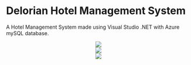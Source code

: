 # Delorian Hotel Management System

A Hotel Management System made using Visual Studio .NET with Azure mySQL database.

<div align="center">
  <img src="https://github.com/INN0C0DE/Delorian-HotelManagementSystem/assets/53103201/6e628322-ec6a-4405-bc93-a81da74facd0">
</div>
<div align="center">
  <img src="https://github.com/INN0C0DE/Delorian-HotelManagementSystem/assets/53103201/c8fd0e2d-23ce-4082-820b-05c8e4aa6f98">
</div>
<div align="center">
  <img src="https://github.com/INN0C0DE/Delorian-HotelManagementSystem/assets/53103201/bad301b1-3fed-4e02-880c-23e5d0bcf598">
</div>

